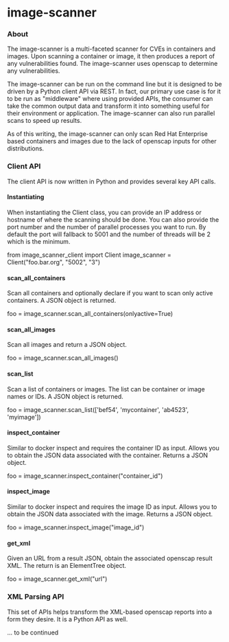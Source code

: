 # image-scanner

### About

The image-scanner is a multi-faceted scanner for CVEs in containers and images.  Upon scanning a container or image, it then produces a report of any vulnerabilities found.  The image-scanner uses openscap to determine any vulnerabilities.

The image-scanner can be run on the command line but it is designed to be driven by a Python client API via REST.  In fact, our primary use case is for it to be run as "middleware" where using provided APIs, the consumer can take the common output data and transform it into something useful for their environment or application.  The image-scanner can also run parallel scans to speed up results.

As of this writing, the image-scanner can only scan Red Hat Enterprise based containers and images due to the lack of openscap inputs for other distributions.

### Client API

The client API is now written in Python and provides several key API calls.

#### Instantiating
When instantiating the Client class, you can provide an IP address or hostname of where the scanning should be done.  You can also provide the port number and the number of parallel processes you want to run.  By default the port will fallback to 5001 and the number of threads will be 2 which is the minimum.

from image_scanner_client import Client
image_scanner = Client("foo.bar.org", "5002", "3")

#### scan_all_containers
Scan all containers and optionally declare if you want to scan only active containers.  A JSON object is returned.

foo =  image_scanner.scan_all_containers(onlyactive=True)

#### scan_all_images
Scan all images and return a JSON object.

foo = image_scanner.scan_all_images()

#### scan_list
Scan a list of containers or images.  The list can be container or image names or IDs.  A JSON object is returned.

foo = image_scanner.scan_list(['bef54', 'mycontainer', 'ab4523', 'myimage'])

#### inspect_container
Similar to docker inspect and requires the container ID as input.  Allows you to obtain the JSON data associated with the container.  Returns a JSON object.

foo = image_scanner.inspect_container("container_id")

#### inspect_image
Similar to docker inspect and requires the image ID as input.  Allows you to obtain the JSON data associated with the image.  Returns a JSON object.

foo = image_scanner.inspect_image("image_id")

#### get_xml
Given an URL from a result JSON, obtain the associated openscap result XML.  The return is an ElementTree object.

foo = image_scanner.get_xml("url")

### XML Parsing API
This set of APIs helps transform the XML-based openscap reports into a form they desire.  It is a Python API as well.

... to be continued
